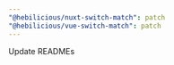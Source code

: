 ```yaml
---
"@hebilicious/nuxt-switch-match": patch
"@hebilicious/vue-switch-match": patch
---
```


Update READMEs
